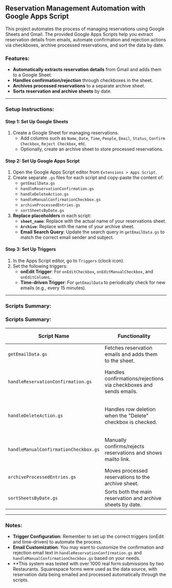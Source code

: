 ## Reservation Management Automation with Google Apps Script

This project automates the process of managing reservations using Google Sheets and Gmail. The provided Google Apps Scripts help you extract reservation details from emails, automate confirmation and rejection actions via checkboxes, archive processed reservations, and sort the data by date.

### Features:
- **Automatically extracts reservation details** from Gmail and adds them to a Google Sheet.
- **Handles confirmation/rejection** through checkboxes in the sheet.
- **Archives processed reservations** to a separate archive sheet.
- **Sorts reservation and archive sheets** by date.

---

### Setup Instructions:

#### Step 1: Set Up Google Sheets
1. Create a Google Sheet for managing reservations.
   - Add columns such as `Name`, `Date`, `Time`, `People`, `Email`, `Status`, `Confirm Checkbox`, `Reject Checkbox`, etc.
   - Optionally, create an archive sheet to store processed reservations.

#### Step 2: Set Up Google Apps Script
1. Open the Google Apps Script editor from `Extensions > Apps Script`.
2. Create separate `.gs` files for each script and copy-paste the content of:
   - `getEmailData.gs`
   - `handleReservationConfirmation.gs`
   - `handleDeleteAction.gs`
   - `handleManualConfirmationCheckbox.gs`
   - `archiveProcessedEntries.gs`
   - `sortSheetsByDate.gs`
3. **Replace placeholders** in each script:
   - **`sheet_name`**: Replace with the actual name of your reservations sheet.
   - **`Archive`**: Replace with the name of your archive sheet.
   - **Email Search Query**: Update the search query in `getEmailData.gs` to match the correct email sender and subject.

#### Step 3: Set Up Triggers
1. In the Apps Script editor, go to `Triggers` (clock icon).
2. Set the following triggers:
   - **onEdit Trigger**: For `onEditCheckbox`, `onEditManualCheckbox`, and `onEditColumnL`.
   - **Time-driven Trigger**: For `getEmailData` to periodically check for new emails (e.g., every 15 minutes).

---

### Scripts Summary:

### Scripts Summary:

| Script Name                           | Functionality                                                       | Suggested Timing                              |
|---------------------------------------|---------------------------------------------------------------------|-----------------------------------------------|
| `getEmailData.gs`                     | Fetches reservation emails and adds them to the sheet.              | Every 30 minutes                              |
| `handleReservationConfirmation.gs`    | Handles confirmations/rejections via checkboxes and sends emails.   | Triggered when a checkbox is edited (onEdit)  |
| `handleDeleteAction.gs`               | Handles row deletion when the "Delete" checkbox is checked.         | Triggered when a checkbox is edited (onEdit)  |
| `handleManualConfirmationCheckbox.gs` | Manually confirms/rejects reservations and shows mailto link.       | Triggered when a checkbox is edited (onEdit)  |
| `archiveProcessedEntries.gs`          | Moves processed reservations to the archive sheet.                  | Every night at 01:00 AM                       |
| `sortSheetsByDate.gs`                 | Sorts both the main reservation and archive sheets by date.         | Every 30 minutes                              |

---

### Notes:
- **Trigger Configuration**: Remember to set up the correct triggers (onEdit and time-driven) to automate the process.
- **Email Customization**: You may want to customize the confirmation and rejection email text in `handleReservationConfirmation.gs` and `handleManualConfirmationCheckbox.gs` based on your needs.
- **This system was tested with over 1000 real form submissions by two Restaurants. Squarespace forms were used as the data source, with reservation data being emailed and processed automatically through the scripts.
